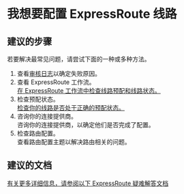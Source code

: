 <properties
    pageTitle="I want to configure my ExpressRoute circuit"
    description="我想要配置 ExpressRoute 线路"
    service="microsoft.network"
    resource="expressroutecircuits"
    authors="kasparks"
    displayOrder="7"
    selfHelpType="resource"
    supportTopicIds=""
    resourceTags=""
    productPesIds=""
    cloudEnvironments="public"
/>


# 我想要配置 ExpressRoute 线路

## **建议的步骤**
若要解决最常见问题，请尝试下面的一种或多种方法。

1. 查看[审核日志](data-blade:Microsoft_Azure_Insights.AzureDiagnosticsBladeWithParameter)以确定失败原因。
2. 查看 ExpressRoute 工作流。<br>
[在 ExpressRoute 工作流中检查线路预配和线路状态。](https://azure.microsoft.com/documentation/articles/expressroute-workflows/)
3. 检查预配状态。<br>
[检查你的线路是否处于正确的预配状态。](https://azure.microsoft.com/documentation/articles/expressroute-workflows/#expressroute-circuit-provisioning-states)
4. 咨询你的连接提供商。<br>
咨询你的连接提供商，以确定他们是否完成了配置。
5. 检查路由配置。<br>
查看路由配置主题以解决路由相关的问题。

## **建议的文档**
[有关更多详细信息，请参阅以下 ExpressRoute 疑难解答文档](https://azure.microsoft.com/documentation/services/expressroute/)



<!--HONumber=Jun16_HO3-->


